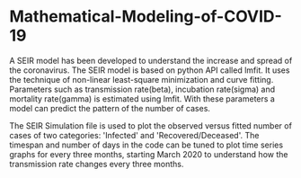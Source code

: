 # Mathematical-Modeling-of-COVID-19
A SEIR model has been developed to understand the increase and spread of the coronavirus.
The SEIR model is based on python API called lmfit. It uses the technique of non-linear least-square minimization and curve fitting. Parameters such as transmission rate(beta), incubation rate(sigma) and mortality rate(gamma) is estimated using lmfit. With these parameters a model can predict the pattern of the number of cases.




The SEIR Simulation file is used to plot the observed versus fitted number of cases of two categories: 'Infected' and 'Recovered/Deceased'. The timespan and number of days in the code can be tuned to plot time series graphs for every three months, starting March 2020 to understand how the transmission rate changes every three months. 
